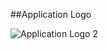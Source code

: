 ##Application Logo

![Application Logo 2](https://github.com/user-attachments/assets/c023ef52-f1fd-45e6-a2fb-28ec2acf657a)
